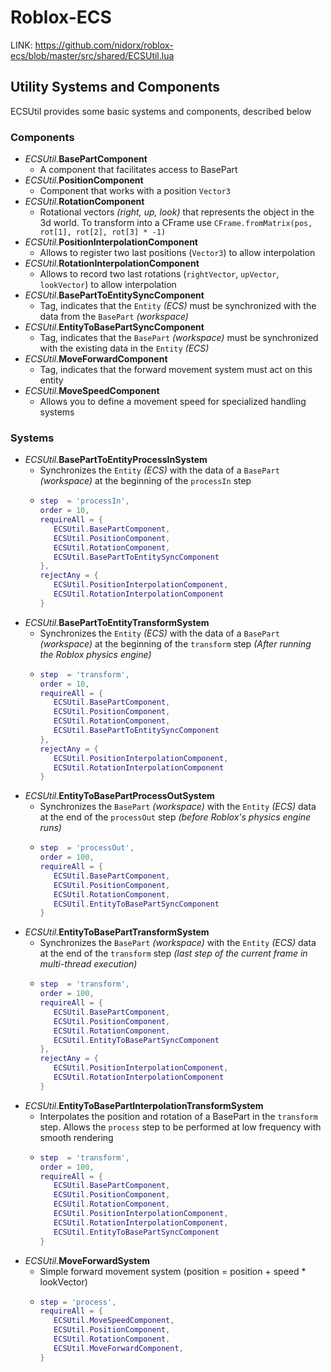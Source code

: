 # Roblox-ECS

LINK: https://github.com/nidorx/roblox-ecs/blob/master/src/shared/ECSUtil.lua

## Utility Systems and Components

ECSUtil provides some basic systems and components, described below

### Components
- _ECSUtil._**BasePartComponent**
   - A component that facilitates access to BasePart
- _ECSUtil._**PositionComponent**
   - Component that works with a position `Vector3`
- _ECSUtil._**RotationComponent**
   - Rotational vectors _(right, up, look)_ that represents the object in the 3d world. To transform into a CFrame use `CFrame.fromMatrix(pos, rot[1], rot[2], rot[3] * -1)`
- _ECSUtil._**PositionInterpolationComponent**
   - Allows to register two last positions (`Vector3`) to allow interpolation
- _ECSUtil._**RotationInterpolationComponent**
   - Allows to record two last rotations (`rightVector`, `upVector`, `lookVector`) to allow interpolation
- _ECSUtil._**BasePartToEntitySyncComponent**
   - Tag, indicates that the `Entity` _(ECS)_ must be synchronized with the data from the `BasePart` _(workspace)_
- _ECSUtil._**EntityToBasePartSyncComponent**
   - Tag, indicates that the `BasePart` _(workspace)_ must be synchronized with the existing data in the `Entity` _(ECS)_
- _ECSUtil._**MoveForwardComponent**
   - Tag, indicates that the forward movement system must act on this entity
- _ECSUtil._**MoveSpeedComponent**
   - Allows you to define a movement speed for specialized handling systems


### Systems
- _ECSUtil._**BasePartToEntityProcessInSystem**
   - Synchronizes the `Entity` _(ECS)_ with the data of a `BasePart` _(workspace)_ at the beginning of the `processIn` step
   -  ```lua
      step  = 'processIn',
      order = 10,
      requireAll = {
         ECSUtil.BasePartComponent,
         ECSUtil.PositionComponent,
         ECSUtil.RotationComponent,
         ECSUtil.BasePartToEntitySyncComponent
      },
      rejectAny = {
         ECSUtil.PositionInterpolationComponent,
         ECSUtil.RotationInterpolationComponent
      }
      ```
- _ECSUtil._**BasePartToEntityTransformSystem**
   - Synchronizes the `Entity` _(ECS)_ with the data of a `BasePart` _(workspace)_ at the beginning of the `transform` step _(After running the Roblox physics engine)_
   -  ```lua
      step  = 'transform',
      order = 10,
      requireAll = {
         ECSUtil.BasePartComponent,
         ECSUtil.PositionComponent,
         ECSUtil.RotationComponent,
         ECSUtil.BasePartToEntitySyncComponent
      },
      rejectAny = {
         ECSUtil.PositionInterpolationComponent,
         ECSUtil.RotationInterpolationComponent
      }
      ```
- _ECSUtil._**EntityToBasePartProcessOutSystem**
   - Synchronizes the `BasePart` _(workspace)_ with the `Entity` _(ECS)_ data at the end of the `processOut` step _(before Roblox's physics engine runs)_
   -  ```lua
      step  = 'processOut',
      order = 100,
      requireAll = {
         ECSUtil.BasePartComponent,
         ECSUtil.PositionComponent,
         ECSUtil.RotationComponent,
         ECSUtil.EntityToBasePartSyncComponent
      }
      ```
- _ECSUtil._**EntityToBasePartTransformSystem**
   - Synchronizes the `BasePart` _(workspace)_ with the `Entity` _(ECS)_ data at the end of the `transform` step _(last step of the current frame in multi-thread execution)_
   -  ```lua
      step  = 'transform',
      order = 100,
      requireAll = {
         ECSUtil.BasePartComponent,
         ECSUtil.PositionComponent,
         ECSUtil.RotationComponent,
         ECSUtil.EntityToBasePartSyncComponent
      },
      rejectAny = {
         ECSUtil.PositionInterpolationComponent,
         ECSUtil.RotationInterpolationComponent
      }
      ```
- _ECSUtil._**EntityToBasePartInterpolationTransformSystem**
   - Interpolates the position and rotation of a BasePart in the `transform` step. Allows the `process` step to be performed at low frequency with smooth rendering
   -  ```lua
      step  = 'transform',
      order = 100,
      requireAll = {
         ECSUtil.BasePartComponent,
         ECSUtil.PositionComponent,
         ECSUtil.RotationComponent,
         ECSUtil.PositionInterpolationComponent,
         ECSUtil.RotationInterpolationComponent,
         ECSUtil.EntityToBasePartSyncComponent
      }
      ```
- _ECSUtil._**MoveForwardSystem**
   - Simple forward movement system (position = position + speed * lookVector)
   -  ```lua
      step = 'process',
      requireAll = {
         ECSUtil.MoveSpeedComponent,
         ECSUtil.PositionComponent,
         ECSUtil.RotationComponent,
         ECSUtil.MoveForwardComponent,
      }
      ```
